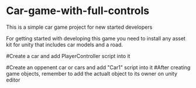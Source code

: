 # Car-game-with-full-controls
This is a simple car game project for new started developers


For getting started with developing this game you need to install any asset kit for unity that includes car models and a road. 

#Create a car and add PlayerController script into it

#Create an oppenent car or cars and add "Car1" script into it
#After creating game objects, remember to add the actualt object to its owner on unity editor


